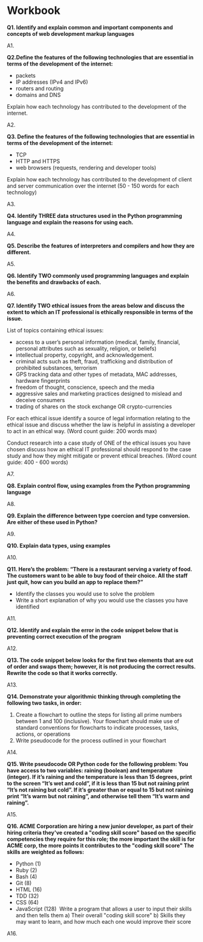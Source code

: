 # Workbook

**Q1. Identify and explain common and important components and concepts of web development markup languages**

A1.

**Q2.Define the features of the following technologies that are essential in terms of the development of the internet:**
 - packets
 - IP addresses (IPv4 and IPv6)
 - routers and routing
 - domains and DNS

Explain how each technology has contributed to the development of the internet.

A2.

**Q3. Define the features of the following technologies that are essential in terms of the development of the internet:**
 - TCP
 - HTTP and HTTPS
 - web browsers (requests, rendering and developer tools)

Explain how each technology has contributed to the development of client and server communication over the internet (50 - 150 words for each technology)

A3.

**Q4. Identify THREE data structures used in the Python programming language and explain the reasons for using each.**

A4.

**Q5. Describe the features of interpreters and compilers and how they are different.**

A5.

**Q6. Identify TWO commonly used programming languages and explain the benefits and drawbacks of each.**

A6.

**Q7. Identify TWO ethical issues from the areas below and discuss the extent to which an IT professional is ethically responsible in terms of the issue.**

List of topics containing ethical issues:
 - access to a user’s personal information (medical, family, financial, personal attributes such as sexuality, religion, or beliefs)
 - intellectual property, copyright, and acknowledgement.
 - criminal acts such as theft, fraud, trafficking and distribution of prohibited substances, terrorism
 - GPS tracking data and other types of metadata, MAC addresses, hardware fingerprints
 - freedom of thought, conscience, speech and the media
 - aggressive sales and marketing practices designed to mislead and deceive consumers
 - trading of shares on the stock exchange OR crypto-currencies

For each ethical issue identify a source of legal information relating to the ethical issue and discuss whether the law is helpful in assisting a developer to act in an ethical way. (Word count guide: 200 words max)

Conduct research into a case study of ONE of the ethical issues you have chosen discuss how an ethical IT professional should respond to the case study and how they might mitigate or prevent ethical breaches. (Word count guide: 400 - 600 words)

A7.

**Q8. Explain control flow, using examples from the Python programming language**

A8.

**Q9. Explain the difference between type coercion and type conversion. Are either of these used in Python?**

A9.

**Q10. Explain data types, using examples**

A10. 

**Q11. Here’s the problem: “There is a restaurant serving a variety of food. The customers want to be able to buy food of their choice. All the staff just quit, how can you build an app to replace them?”**
 - Identify the classes you would use to solve the problem
 - Write a short explanation of why you would use the classes you have identified

 A11.

 **Q12. Identify and explain the error in the code snippet below that is preventing correct execution of the program**

 A12.

 **Q13. The code snippet below looks for the first two elements that are out of order and swaps them; however, it is not producing the correct results. Rewrite the code so that it works correctly.**

 A13.

 **Q14. Demonstrate your algorithmic thinking through completing the following two tasks, in order:**
 1. Create a flowchart to outline the steps for listing all prime numbers between 1 and 100 (inclusive). Your flowchart should make use of standard conventions for flowcharts to indicate processes, tasks, actions, or operations
 2. Write pseudocode for the process outlined in your flowchart

 A14.

 **Q15. Write pseudocode OR Python code for the following problem:
You have access to two variables: raining (boolean) and temperature (integer). If it’s raining and the temperature is less than 15 degrees, print to the screen “It’s wet and cold”, if it is less than 15 but not raining print “It’s not raining but cold”. If it’s greater than or equal to 15 but not raining print “It’s warm but not raining”, and otherwise tell them “It’s warm and raining”.**

A15.

**Q16. ACME Corporation are hiring a new junior developer, as part of their hiring criteria they've created a "coding skill score" based on the specific competencies they require for this role; the more important the skill is for ACME corp, the more points it contributes to the "coding skill score" The skills are weighted as follows:**
 - Python (1)
 - Ruby (2)
 - Bash (4)
 - Git (8)
 - HTML (16)
 - TDD (32)
 - CSS (64)
 - JavaScript (128)
​
 Write a program that allows a user to input their skills and then tells them 
 a) Their overall "coding skill score" 
 b) Skills they may want to learn, and how much each one would improve their score

 A16.